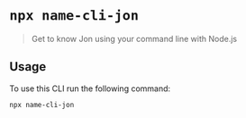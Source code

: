# `npx name-cli-jon`

> Get to know Jon using your command line with Node.js

## Usage

To use this CLI run the following command:

```sh
npx name-cli-jon
```

